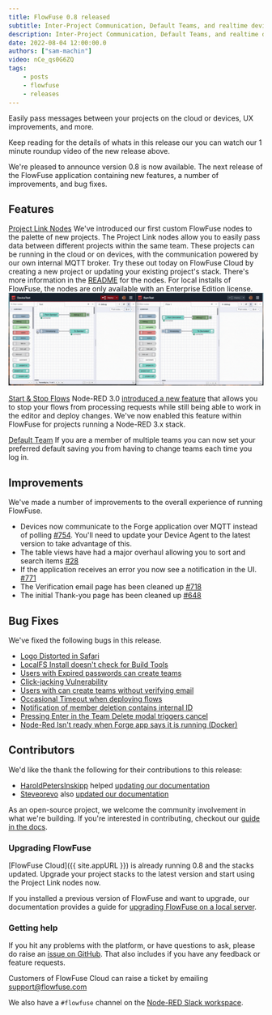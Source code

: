 ```yaml
---
title: FlowFuse 0.8 released
subtitle: Inter-Project Communication, Default Teams, and realtime device management.
description: Inter-Project Communication, Default Teams, and realtime device management.
date: 2022-08-04 12:00:00.0
authors: ["sam-machin"]
video: nCe_qs0G6ZQ
tags:
    - posts
    - flowfuse
    - releases
---
```


Easily pass messages between your projects on the cloud or devices, UX improvements, and more.

<!--more-->

Keep reading for  the details of whats in this release our you can watch our 1 minute roundup video of the new release above. 

We're pleased to announce version 0.8 is now available. The next release of the FlowFuse application containing new features, a number of improvements, and bug fixes.

## Features
[Project Link Nodes](https://github.com/FlowFuse/flowfuse/issues/662)
We've introduced our first custom FlowFuse nodes to the palette of new projects. The Project Link nodes allow you to easily pass data between different projects within the same team. 
These projects can be running in the cloud or on devices, with the communication powered by our own internal MQTT broker.
Try these out today on FlowFuse Cloud by creating a new project or updating your existing project's stack. There's more information in the [README](https://github.com/FlowFuse/nr-project-nodes/blob/main/README.md) for the nodes.
For local installs of FlowFuse, the nodes are only available with an Enterprise Edition license.
![](./images/ProjectLink.gif)


[Start & Stop Flows](https://github.com/FlowFuse/flowfuse/issues/839)
Node-RED 3.0 [introduced a new feature](https://nodered.org/blog/2022/07/14/version-3-0-released#editing-stopped-flows) that allows you to stop your flows from processing requests while still being able to work in the editor and deploy changes. We've now enabled this feature within FlowFuse for projects running a Node-RED 3.x stack.

[Default Team](https://github.com/FlowFuse/flowfuse/issues/298)
If you are a member of multiple teams you can now set your preferred default saving you from having to change teams each time you log in.

## Improvements
We've made a number of improvements to the overall experience of running FlowFuse.

- Devices now communicate to the Forge application over MQTT instead of polling [#754](https://github.com/FlowFuse/flowfuse/issues/754). You'll need to update your Device Agent to the latest version to take advantage of this.
- The table views have had a major overhaul allowing you to sort and search items [#28](https://github.com/FlowFuse/forge-ui-components/issues/28)
- If the application receives an error you now see a notification in the UI. [#771](https://github.com/FlowFuse/flowfuse/issues/771)
- The Verification email page has been cleaned up [#718](https://github.com/FlowFuse/flowfuse/issues/718)
- The initial Thank-you page has been cleaned up [#648](https://github.com/FlowFuse/flowfuse/issues/648)

## Bug Fixes
We've fixed the following bugs in this release.
- [Logo Distorted in Safari](https://github.com/FlowFuse/flowfuse/issues/793)<br>
- [LocalFS Install doesn't check for Build Tools](https://github.com/FlowFuse/flowfuse/issues/729)<br>
- [Users with Expired passwords can create teams](https://github.com/FlowFuse/flowfuse/pull/842)<br>
- [Click-jacking Vulnerability](https://github.com/FlowFuse/flowfuse/pull/790)
- [Users with can create teams without verifying email](https://github.com/FlowFuse/flowfuse/pull/824)<br>
- [Occasional Timeout when deploying flows](https://github.com/FlowFuse/flowforge-nr-storage/issues/17)<br>
- [Notification of member deletion contains internal ID](https://github.com/FlowFuse/flowfuse/issues/833)<br>
- [Pressing Enter in the Team Delete modal triggers cancel](https://github.com/FlowFuse/flowfuse/issues/334)<br>
- [Node-Red Isn't ready when Forge app says it is running (Docker)](https://github.com/FlowFuse/flowfuse/issues/751)<br>

## Contributors
We'd like the thank the following for their contributions to this release:

 - [HaroldPetersInskipp](https://github.com/HaroldPetersInskipp) helped [updating our documentation](https://github.com/FlowFuse/flowfuse/pull/812)
 - [Steveorevo](https://github.com/Steveorevo) also [updated our documentation](https://github.com/FlowFuse/flowfuse/pull/818)

As an open-source project, we welcome the community involvement in what we're building. If you're interested in contributing, checkout our [guide in the docs](/docs/contribute/).

### Upgrading FlowFuse

[FlowFuse Cloud]({{ site.appURL }}) is already running 0.8 and the stacks updated. Upgrade your project stacks to the latest version and start using the Project Link nodes now.

If you installed a previous version of FlowFuse and want to upgrade, our documentation provides a
guide for [upgrading FlowFuse on a local server](/docs/upgrade/#upgrading-flowfuse).

### Getting help

If you hit any problems with the platform, or have questions to ask, please do
raise an [issue on GitHub](https://github.com/FlowFuse/flowfuse/issues).
That also includes if you have any feedback or feature requests.

Customers of FlowFuse Cloud can raise a ticket by emailing support@flowfuse.com

We also have a `#flowfuse` channel on the [Node-RED Slack workspace](https://nodered.org/slack).
